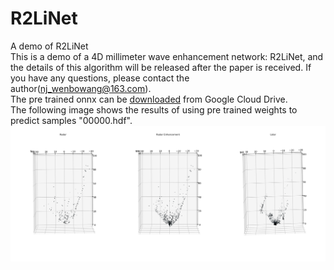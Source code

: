 # R2LiNet
A demo of R2LiNet <br />
This is a demo of a 4D millimeter wave enhancement network: R2LiNet, and the details of this algorithm will be released after the paper is received. If you have any questions, please contact the author(nj_wenbowang@163.com).<br />
The pre trained onnx can be [downloaded](https://drive.google.com/file/d/1fxpOCZ6uKRmhc9BBAUB5A-7-CewrPJGG/view?usp=sharing) from Google Cloud Drive. <br />
The following image shows the results of using pre trained weights to predict samples "00000.hdf". <br />
![image](/demo.png)
